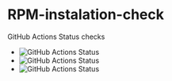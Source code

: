 # RPM-instalation-check
GitHub Actions Status checks
* ![GitHub Actions Status](https://github.com/igwyd/RPM-instalation-check/actions/workflows/RPM-EE.yml/badge.svg?branch=main)
* ![GitHub Actions Status](https://github.com/igwyd/RPM-instalation-check/actions/workflows/RPM-DE-arm.yml/badge.svg?branch=main)
* ![GitHub Actions Status](https://github.com/igwyd/RPM-instalation-check/actions/workflows/RPM-CE.yml/badge.svg?branch=main)